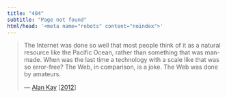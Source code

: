 ```yaml
---
title: "404"
subtitle: "Page not found"
html/head: '<meta name="robots" content="noindex">'
---
```


> The Internet was done so well that most people think of it as a natural
> resource like the Pacific Ocean, rather than something that was
> man-made. When was the last time a technology with a scale like that was so
> error-free? The Web, in comparison, is a joke. The Web was done by amateurs.
>
> &mdash; [Alan Kay](https://en.wikipedia.org/wiki/Alan_Kay)
> \[[2012](https://www.drdobbs.com/architecture-and-design/interview-with-alan-kay/240003442)\]
